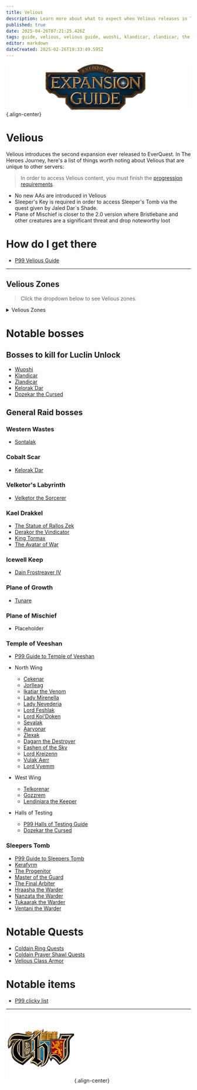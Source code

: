 ```yaml
---
title: Velious
description: Learn more about what to expect when Velious releases in The Heroes' Journey
published: true
date: 2025-04-26T07:21:25.426Z
tags: guide, velious, velious guide, wuoshi, klandicar, zlandicar, the sleeper, temple of veeshan, kerafyrm
editor: markdown
dateCreated: 2025-02-26T19:33:49.595Z
---
```


![expansionguidebanner.webp](/expansionguidebanner.webp){.align-center}

# Velious

Velious introduces the second expansion ever released to EverQuest. In The Heroes Journey, here's a list of things worth noting about Velious that are unique to other servers:


>In order to access Velious content, you must finish the [progression requirements](/progression/).

- No new AAs are introduced in Velious
- Sleeper's Key is required in order to access Sleeper's Tomb via the quest given by Jaled Dar`s Shade.
- Plane of Mischief is closer to the 2.0 version where Bristlebane and other creatures are a significant threat and drop noteworthy loot

# How do I get there
 - [P99 Velious Guide](https://wiki.project1999.com/The_Missing_Velious_Guide)

---
## Velious Zones

> Click the dropdown below to see Velious zones.
<details title="Velious zones">
  <summary> Velious Zones </summary>

- **Cobalt Scar** - CS
- **Crystal Caverns** - CC
- **Dragon Necropolis** - DN
- **Eastern Wastes** - EW
- **Great Divide** - GD
- **Iceclad Ocean** - IO
- **Icewell Keep** - IK
- **Kael Drakkel** - Kael
- **Kerafyrm's Lair (Sleeper's Tomb)** - ST/Sleeper
- **Plane of Growth** - PoG
- **Plane of Mischief** - PoM
- **Siren's Grotto** - SG
- **Skyshrine** - SS
- **Stonebrunt Mountains** - SB
- **Temple of Veeshan** - ToV
- **The Warrens** - Warrens
- **Thurgadin** - Thurg
- **Tower of Frozen Shadow** - ToFS
- **Velketor's Labyrinth** - Velk
- **Wakening Land** - WL
- **Western Wastes** - WW
</details>


# Notable bosses
## Bosses to kill for Luclin Unlock
- [Wuoshi](https://wiki.project1999.com/Wuoshi)
- [Klandicar](https://wiki.project1999.com/Klandicar)
- [Zlandicar](https://wiki.project1999.com/Zlandicar)
- [Kelorak`Dar](https://wiki.project1999.com/Kelorek%60Dar)
- [Dozekar the Cursed](https://wiki.project1999.com/Dozekar_the_Cursed)

## General Raid bosses

### Western Wastes
- [Sontalak](https://wiki.project1999.com/Sontalak)

### Cobalt Scar
- [Kelorak`Dar](https://wiki.project1999.com/Kelorek%60Dar)

### Velketor's Labyrinth
- [Velketor the Sorcerer](https://wiki.project1999.com/Velketor_the_Sorcerer)

### Kael Drakkel
- [The Statue of Rallos Zek](https://wiki.project1999.com/Statue_of_Rallos_Zek)
- [Derakor the Vindicator](https://wiki.project1999.com/Derakor_the_Vindicator)
- [King Tormax](https://wiki.project1999.com/King_Tormax)
- [The Avatar of War](https://wiki.project1999.com/Avatar_of_War)

### Icewell Keep
- [Dain Frostreaver IV](https://wiki.project1999.com/Dain_Frostreaver_IV)

### Plane of Growth
- [Tunare](https://wiki.project1999.com/Tunare_(God))

### Plane of Mischief
- Placeholder

### Temple of Veeshan
- [P99 Guide to Temple of Veeshan](https://wiki.project1999.com/Temple_of_Veeshan)

- North Wing
    - [Cekenar](https://wiki.project1999.com/Cekenar)
    - [Jorlleag](https://wiki.project1999.com/Jorlleag)
    - [Ikatiar the Venom](https://wiki.project1999.com/Ikatiar_the_Venom)
    - [Lady Mirenella](https://wiki.project1999.com/Lady_Mirenilla)
    - [Lady Nevederia](https://wiki.project1999.com/Lady_Nevederia)
    - [Lord Feshlak](https://wiki.project1999.com/Lord_Feshlak)
    - [Lord Koi'Doken](https://wiki.project1999.com/Lord_Koi%27Doken)
    - [Sevalak](https://wiki.project1999.com/Sevalak)
    - [Aaryonar](https://wiki.project1999.com/Aaryonar)
    - [Zlexak](https://wiki.project1999.com/Zlexak)
    - [Dagarn the Destroyer](https://wiki.project1999.com/Dagarn_the_Destroyer)
    - [Eashen of the Sky](https://wiki.project1999.com/Eashen_of_the_Sky)
    - [Lord Kreizenn](https://wiki.project1999.com/Lord_Kreizenn)
    - [Vulak`Aerr](https://wiki.project1999.com/Vulak%60Aerr)
    - [Lord Vyemm](https://wiki.project1999.com/Lord_Vyemm)

- West Wing
    - [Telkorenar](https://wiki.project1999.com/Telkorenar)
    - [Gozzrem](https://wiki.project1999.com/Gozzrem)
    - [Lendiniara the Keeper](https://wiki.project1999.com/Lendiniara_the_Keeper)

- Halls of Testing
	- [P99 Halls of Testing Guide](https://wiki.project1999.com/HOT_Mobs_Guide)
  - [Dozekar the Cursed](https://wiki.project1999.com/Dozekar_the_Cursed)

### Sleepers Tomb
- [P99 Guide to Sleepers Tomb](https://wiki.project1999.com/Sleeper%27s_Tomb)
- [Kerafyrm](https://wiki.project1999.com/Kerafyrm)
- [The Progenitor](https://wiki.project1999.com/The_Progenitor)
- [Master of the Guard](https://wiki.project1999.com/Master_of_the_Guard)
- [The Final Arbiter](https://wiki.project1999.com/The_Final_Arbiter)
- [Hraasha the Warder](https://wiki.project1999.com/Hraashna_the_Warder)
- [Nanzata the Warder](https://wiki.project1999.com/Nanzata_the_Warder)
- [Tukaarak the Warder](https://wiki.project1999.com/Tukaarak_the_Warder)
- [Ventani the Warder](https://wiki.project1999.com/Ventani_the_Warder)

# Notable Quests
- [Coldain Ring Quests](https://wiki.project1999.com/Coldain_Ring_Quests)
- [Coldain Prayer Shawl Quests](https://wiki.project1999.com/Coldain_Prayer_Shawl_Quests)
- [Velious Class Armor](https://wiki.project1999.com/Velious_Class_Armor)
# Notable items
- [P99 clicky list](https://wiki.project1999.com/Clickies)

---

![pagebreak4.webp](/pagebreak4.webp){.align-center}